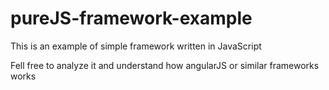 # pureJS-framework-example
This is an example of simple framework written in JavaScript

Fell free to analyze it and understand how angularJS or similar frameworks works